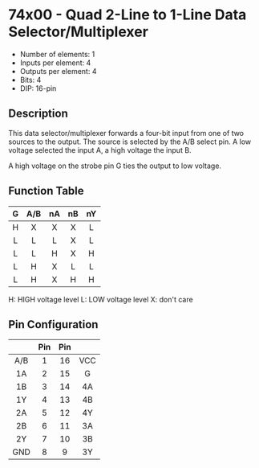 # 74x00 - Quad 2-Line to 1-Line Data Selector/Multiplexer

* Number of elements: 1
* Inputs per element: 4
* Outputs per element: 4
* Bits: 4
* DIP: 16-pin

## Description

This data selector/multiplexer forwards a four-bit input from one of two sources to the output. The source is selected by the A/B select pin. A low voltage selected the input A, a high voltage the input B.

A high voltage on the strobe pin G ties the output to low voltage.

## Function Table

| G   | A/B | nA  | nB  | nY  |
|:---:|:---:|:---:|:---:|:---:|
| H   | X   | X   | X   | L   |
| L   | L   | L   | X   | L   |
| L   | L   | H   | X   | H   |
| L   | H   | X   | L   | L   |
| L   | H   | X   | H   | H   |

H: HIGH voltage level
L: LOW voltage level
X: don't care

## Pin Configuration

|     | Pin | Pin |     |
|:---:|:---:|:---:|:---:|
| A/B |   1 |  16 | VCC |
| 1A  |   2 |  15 | G   |
| 1B  |   3 |  14 | 4A  |
| 1Y  |   4 |  13 | 4B  |
| 2A  |   5 |  12 | 4Y  |
| 2B  |   6 |  11 | 3A  |
| 2Y  |   7 |  10 | 3B  |
| GND |   8 |   9 | 3Y  |

